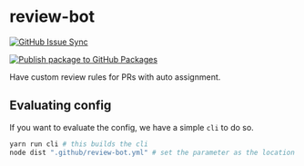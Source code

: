 # review-bot

[![GitHub Issue Sync](https://github.com/paritytech/review-bot/actions/workflows/github-issue-sync.yml/badge.svg)](https://github.com/paritytech/review-bot/actions/workflows/github-issue-sync.yml)

[![Publish package to GitHub Packages](https://github.com/paritytech/review-bot/actions/workflows/publish.yml/badge.svg?branch=main)](https://github.com/paritytech/review-bot/actions/workflows/publish.yml)

Have custom review rules for PRs with auto assignment.

## Evaluating config

If you want to evaluate the config, we have a simple `cli` to do so.

```bash
yarn run cli # this builds the cli
node dist ".github/review-bot.yml" # set the parameter as the location of the config
```
